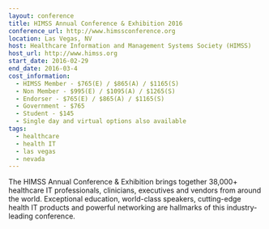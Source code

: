 ```yaml
---
layout: conference
title: HIMSS Annual Conference & Exhibition 2016
conference_url: http://www.himssconference.org
location: Las Vegas, NV
host: Healthcare Information and Management Systems Society (HIMSS)
host_url: http://www.himss.org
start_date: 2016-02-29
end_date: 2016-03-4
cost_information:
  - HIMSS Member - $765(E) / $865(A) / $1165(S)
  - Non Member - $995(E) / $1095(A) / $1265(S)
  - Endorser - $765(E) / $865(A) / $1165(S)
  - Government - $765
  - Student - $145
  - Single day and virtual options also available
tags:
  - healthcare
  - health IT
  - las vegas
  - nevada
---
```


The HIMSS Annual Conference & Exhibition brings together 38,000+ healthcare IT
professionals, clinicians, executives and vendors from around the world. Exceptional
education, world-class speakers, cutting-edge health IT products and powerful networking
are hallmarks of this industry-leading conference.
